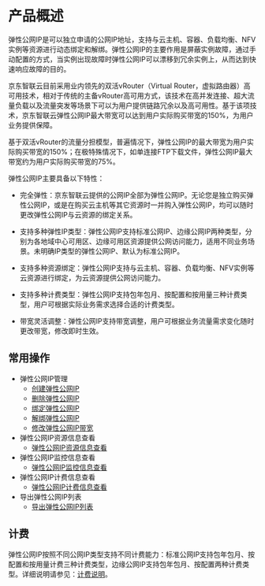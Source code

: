 # 产品概述

弹性公网IP是可以独立申请的公网IP地址，支持与云主机、容器、负载均衡、NFV实例等资源进行动态绑定和解绑。弹性公网IP的主要作用是屏蔽实例故障，通过手动配置的方式，当实例出现故障时弹性公网IP可以漂移到冗余实例上，从而达到快速响应故障的目的。

京东智联云目前采用业内领先的双活vRouter（Virtual Router，虚拟路由器）高可用技术，相对于传统的主备vRouter高可用方式，该技术在高并发连接、超大流量负载以及流量突发等场景下可以为用户提供链路冗余以及高可用性。基于该项技术，京东智联云弹性公网IP最大带宽可以达到用户实际购买带宽的150%，为用户业务提供保障。

基于双活vRouter的流量分担模型，普遍情况下，弹性公网IP的最大带宽为用户实际购买带宽的150%；在极特殊情况下，如单连接FTP下载文件，弹性公网IP最大带宽约为用户实际购买带宽的75%。

弹性公网IP主要具备以下特性：

* 完全弹性：京东智联云提供的公网IP全部为弹性公网IP。无论您是独立购买弹性公网IP，或是在购买云主机等其它资源时一并购入弹性公网IP，均可以随时更改弹性公网IP与云资源的绑定关系。

* 支持多种弹性IP类型：弹性公网IP支持标准公网IP、边缘公网IP两种类型，分别为各地域中心可用区、边缘可用区资源提供公网访问能力，适用不同业务场景。未明确IP类型的弹性公网IP、默认为标准公网IP。

* 支持多种资源绑定：弹性公网IP支持与云主机、容器、负载均衡、NFV实例等云资源进行绑定，为云资源提供公网访问能力。

* 支持多种计费类型：弹性公网IP支持包年包月、按配置和按用量三种计费类型，用户可根据实际业务需求选择合适的计费类型。

* 带宽灵活调整：弹性公网IP支持带宽调整，用户可根据业务流量需求变化随时更改带宽，修改即时生效。

## 常用操作

- 弹性公网IP管理
	- [创建弹性公网IP](../Operation-Guide/Elastic-IP-Management/Create-Elastic-IP.md)
	- [删除弹性公网IP](../Operation-Guide/Elastic-IP-Management/Delete-Elastic-IP.md)
	- [绑定弹性公网IP](../Operation-Guide/Elastic-IP-Management/Associate-Elastic-IP.md)
	- [解绑弹性公网IP](../Operation-Guide/Elastic-IP-Management/Disassociate-Elastic-IP.md)
	- [修改弹性公网IP带宽](../Operation-Guide/Elastic-IP-Management/Modify-Elastic-IP.md)
- 弹性公网IP资源信息查看
	- [弹性公网IP资源信息查看](../Operation-Guide/View-Elastic-IP-Detail/View-Elastic-IP-Detail.md)
- 弹性公网IP监控信息查看
	- [弹性公网IP监控信息查看](../Operation-Guide/View-Elastic-IP-Monitoring/View-Elastic-IP-Monitoring.md)
- 弹性公网IP计费信息查看
	- [弹性公网IP计费信息查看](../Operation-Guide/View-Elastic-IP-Billing/View-Elastic-IP-Billing.md)
- 导出弹性公网IP列表
	- [导出弹性公网IP列表](../Operation-Guide/Export-Elastic-IP-List/Export-Elastic-IP-List.md)

## 计费
弹性公网IP按照不同公网IP类型支持不同计费能力：标准公网IP支持包年包月、按配置和按用量计费三种计费类型，边缘公网IP支持包年包月、按配置两种计费类型。详细说明请参见：[计费说明](../Pricing/Billing-Overview.md)。
